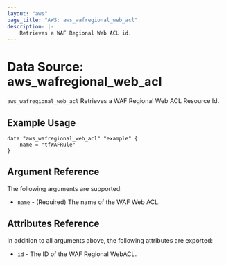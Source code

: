 ```yaml
---
layout: "aws"
page_title: "AWS: aws_wafregional_web_acl"
description: |-
    Retrieves a WAF Regional Web ACL id.
---
```


# Data Source: aws_wafregional_web_acl

`aws_wafregional_web_acl` Retrieves a WAF Regional Web ACL Resource Id.

## Example Usage

```hcl
data "aws_wafregional_web_acl" "example" {
    name = "tfWAFRule"
}
```

## Argument Reference

The following arguments are supported:

* `name` - (Required) The name of the WAF Web ACL.

## Attributes Reference
In addition to all arguments above, the following attributes are exported:

* `id` - The ID of the WAF Regional WebACL.
